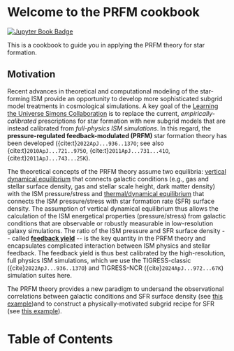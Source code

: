 # Welcome to the PRFM cookbook

[![Jupyter Book Badge](https://jupyterbook.org/badge.svg)](https://changgoo.github.io/PRFM/)

This is a cookbook to guide you in applying the PRFM theory for star formation.

## Motivation

Recent advances in theoretical and computational modeling of the star-forming ISM provide an opportunity to develop more sophisticated subgrid model treatments in cosmological simulations.  A key goal of the [Learning the Universe Simons Collaboration](https://www.learning-the-universe.org/) is to replace the current, _empirically-calibrated_ prescriptions for star formation with new subgrid models that are instead calibrated from _full-physics ISM simulations_. In this regard, the **pressure-regulated feedback-modulated (PRFM)** star formation theory has been developed ({cite:t}`2022ApJ...936..137O`; see also {cite:t}`2010ApJ...721..975O`, {cite:t}`2011ApJ...731...41O`, {cite:t}`2011ApJ...743...25K`).

The theoretical concepts of the PRFM theory assume two equilibria: [vertical dynamical equilibrium](vertical-de) that connects galactic conditions (e.g., gas and stellar surface density, gas and stellar scale height, dark matter density) with the ISM pressure/stress and [thermal/dynamical equilibrium](feedback-yield) that connects the ISM pressure/stress with star formation rate (SFR) surface density. The assumption of vertical dynamical equilibrium thus allows the calculation of the ISM energetical properties (pressure/stress) from galactic conditions that are observable or robustly measurable in low-resolution galaxy simulations. The ratio of the ISM pressure and SFR surface density -- called [**feedback yield**](feedback-yield) -- is the key quantity in the PRFM theory and encapsulates complicated interaction between ISM physics and stellar feedback. The feedback yield is thus best calibrated by the high-resolution, full physics ISM simulations, which we use the TIGRESS-classic ({cite}`2022ApJ...936..137O`) and TIGRESS-NCR ({cite}`2024ApJ...972...67K`) simulation suites here.

The PRFM theory provides a new paradigm to undersand the observational correlations between galactic conditions and SFR surface density (see [this example](prfm_phangs.ipynb))and to construct a physically-motivated subgrid recipe for SFR (see [this example](prfm_tng.ipynb)).
<!-- A vertical dynamical equilibrium state of the ISM in disk galaxies demands a certain level of total pressure to support disk weight. Each component of ISM pressure/stress is maintained by massive star feedback by heating the gas, driving turbulence, and activating galactic dynamo to offset losses through cooling and turbulence dissipation. From the former, one can connect galactic condtions with the required total pressure. From the latter, one can connect each pressure component (and hence total pressure) and star formation rate, which is characterized by [feedback yields](feedback-yield). -->


# Table of Contents

```{tableofcontents}
```
